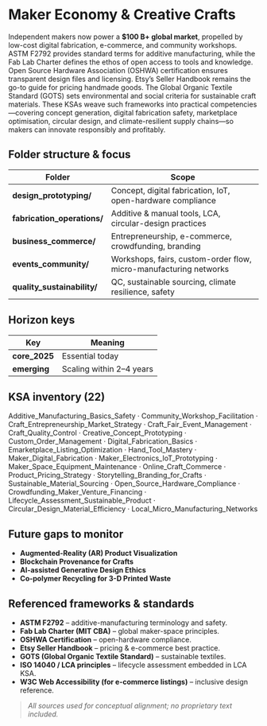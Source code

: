 Maker Economy & Creative Crafts
===============================

Independent makers now power a **$100 B+ global market**, propelled by low-cost digital fabrication, e-commerce, and community workshops. ASTM F2792 provides standard terms for additive manufacturing, while the Fab Lab Charter defines the ethos of open access to tools and knowledge. Open Source Hardware Association (OSHWA) certification ensures transparent design files and licensing. Etsy’s Seller Handbook remains the go-to guide for pricing handmade goods. The Global Organic Textile Standard (GOTS) sets environmental and social criteria for sustainable craft materials. These KSAs weave such frameworks into practical competencies—covering concept generation, digital fabrication safety, marketplace optimisation, circular design, and climate-resilient supply chains—so makers can innovate responsibly and profitably.

## Folder structure & focus
| Folder | Scope |
|--------|-------|
| **design_prototyping/** | Concept, digital fabrication, IoT, open-hardware compliance |
| **fabrication_operations/** | Additive & manual tools, LCA, circular-design practices |
| **business_commerce/** | Entrepreneurship, e-commerce, crowdfunding, branding |
| **events_community/** | Workshops, fairs, custom-order flow, micro-manufacturing networks |
| **quality_sustainability/** | QC, sustainable sourcing, climate resilience, safety |

## Horizon keys
| Key | Meaning |
|-----|---------|
| **core_2025** | Essential today |
| **emerging**  | Scaling within 2–4 years |

## KSA inventory (22)
Additive_Manufacturing_Basics_Safety · Community_Workshop_Facilitation · Craft_Entrepreneurship_Market_Strategy · Craft_Fair_Event_Management · Craft_Quality_Control · Creative_Concept_Prototyping · Custom_Order_Management · Digital_Fabrication_Basics · Emarketplace_Listing_Optimization · Hand_Tool_Mastery · Maker_Digital_Fabrication · Maker_Electronics_IoT_Prototyping · Maker_Space_Equipment_Maintenance · Online_Craft_Commerce · Product_Pricing_Strategy · Storytelling_Branding_for_Crafts · Sustainable_Material_Sourcing · Open_Source_Hardware_Compliance · Crowdfunding_Maker_Venture_Financing · Lifecycle_Assessment_Sustainable_Product · Circular_Design_Material_Efficiency · Local_Micro_Manufacturing_Networks

## Future gaps to monitor
* **Augmented-Reality (AR) Product Visualization**  
* **Blockchain Provenance for Crafts**  
* **AI-assisted Generative Design Ethics**  
* **Co-polymer Recycling for 3-D Printed Waste**

## Referenced frameworks & standards
- **ASTM F2792** – additive-manufacturing terminology and safety.
- **Fab Lab Charter (MIT CBA)** – global maker-space principles.
- **OSHWA Certification** – open-hardware compliance.
- **Etsy Seller Handbook** – pricing & e-commerce best practice. 
- **GOTS (Global Organic Textile Standard)** – sustainable textiles.
- **ISO 14040 / LCA principles** – lifecycle assessment embedded in LCA KSA.  
- **W3C Web Accessibility (for e-commerce listings)** – inclusive design reference.  

> *All sources used for conceptual alignment; no proprietary text included.*
